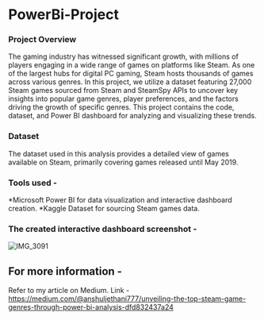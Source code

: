 # PowerBi-Project
### Project Overview
The gaming industry has witnessed significant growth, with millions of players engaging in a wide range of games on platforms like Steam. As one of the largest hubs for digital PC gaming, Steam hosts thousands of games across various genres. In this project, we utilize a dataset featuring 27,000 Steam games sourced from Steam and SteamSpy APIs to uncover key insights into popular game genres, player preferences, and the factors driving the growth of specific genres.
This project contains the code, dataset, and Power BI dashboard for analyzing and visualizing these trends.

### Dataset
The dataset used in this analysis provides a detailed view of games available on Steam, primarily covering games released until May 2019. 
### Tools used -
*Microsoft Power BI for data visualization and interactive dashboard creation.
*Kaggle Dataset for sourcing Steam games data.

### The created interactive dashboard screenshot -
![IMG_3091](https://github.com/user-attachments/assets/b03a56e6-e773-44b0-a246-47b695243102)

## For more information -
Refer to my article on Medium.
Link - https://medium.com/@anshuljethani777/unveiling-the-top-steam-game-genres-through-power-bi-analysis-dfd832437a24
